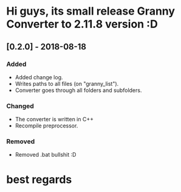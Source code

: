 # Hi guys, its small release Granny Converter to 2.11.8 version :D

## [0.2.0] - 2018-08-18
### Added
- Added change log.
- Writes paths to all files (on "granny_list").
- Converter goes through all folders and subfolders.

### Changed
- The converter is written in C++
- Recompile preprocessor.

### Removed
- Removed .bat bullshit :D

# best regards